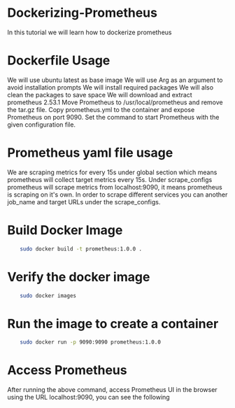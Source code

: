 # Dockerizing-Prometheus
In this tutorial we will learn how to dockerize prometheus

# Dockerfile Usage

We will use ubuntu latest as base image
We will use Arg as an argument to avoid installation prompts
We will install required packages
We will also clean the packages to save space
We will download and extract prometheus 2.53.1
Move Prometheus to /usr/local/prometheus and remove the tar.gz file.
Copy prometheus.yml to the container and expose Prometheus on port 9090.
Set the command to start Prometheus with the given configuration file.

# Prometheus yaml file usage

We are scraping metrics for every 15s under global section which means prometheus will collect target metrics every 15s.
Under scrape_configs prometheus will scrape metrics from localhost:9090, it means prometheus is scraping on it's own.
In order to scrape different services you can another job_name and target URLs under the scrape_configs.

# Build Docker Image

```bash
    sudo docker build -t prometheus:1.0.0 .
```
# Verify the docker image

```bash
    sudo docker images
```

# Run the image to create a container

```bash
    sudo docker run -p 9090:9090 prometheus:1.0.0
```

# Access Prometheus 

After running the above command, access Prometheus UI in the browser using the URL localhost:9090, you can see the following	  
